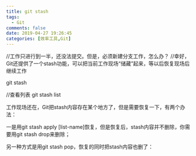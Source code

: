 ```yaml
---
title: git stash
tags:
  - Git
comments: false
date: 2019-04-27 19:26:45
categories: [效率工具,Git]
---
```


//工作只进行到一半，还没法提交。但是，必须新建分支工作，怎么办？
//幸好，Git还提供了一个stash功能，可以把当前工作现场“储藏”起来，等以后恢复现场后继续工作

git stash

//查看列表
git stash list

工作现场还在，Git把stash内容存在某个地方了，但是需要恢复一下，有两个办法：

一是用git stash apply [list-name]恢复，但是恢复后，stash内容并不删除，你需要用git stash drop来删除；

另一种方式是用git stash pop，恢复的同时把stash内容也删了：